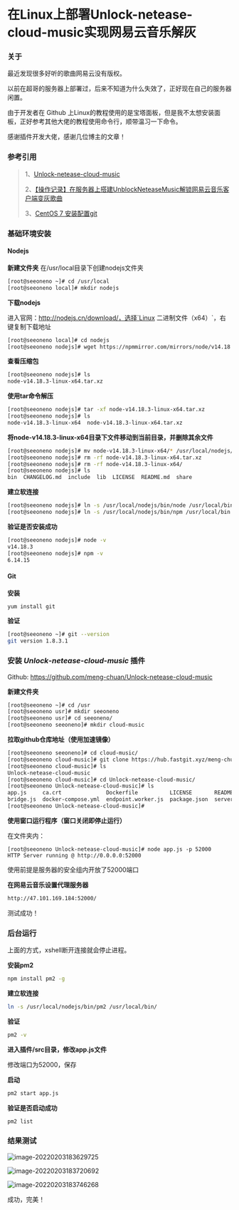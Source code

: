 # 在Linux上部署Unlock-netease-cloud-music实现网易云音乐解灰


### 关于

最近发现很多好听的歌曲网易云没有版权。

以前在超哥的服务器上部署过，后来不知道为什么失效了，正好现在自己的服务器闲置。

由于开发者在 Github 上Linux的教程使用的是宝塔面板，但是我不太想安装面板，正好参考其他大佬的教程使用命令行，顺带温习一下命令。

感谢插件开发大佬，感谢几位博主的文章！

### 参考引用

> 1、[Unlock-netease-cloud-music](https://github.com/meng-chuan/Unlock-netease-cloud-music)
>
> 2、[【操作记录】在服务器上搭建UnblockNeteaseMusic解锁网易云音乐客户端变灰歌曲](https://simplestark.com/archives/cloudmusic)
>
> 3、[CentOS 7 安装配置git](https://www.jianshu.com/p/e6ecd86397fb)

### 基础环境安装

#### Nodejs

**新建文件夹**
在/usr/local目录下创建nodejs文件夹

```bash
[root@seeoneno ~]# cd /usr/local
[root@seeoneno local]# mkdir nodejs
```

 **下载nodejs**

进入官网：http://nodejs.cn/download/，选择`Linux 二进制文件（x64）`，右键复制下载地址

```bash
[root@seeoneno local]# cd nodejs
[root@seeoneno nodejs]# wget https://npmmirror.com/mirrors/node/v14.18.3/node-v14.18.3-linux-x64.tar.xz
```

**查看压缩包**

```bash
[root@seeoneno nodejs]# ls
node-v14.18.3-linux-x64.tar.xz
```

**使用tar命令解压**

```bash
[root@seeoneno nodejs]# tar -xf node-v14.18.3-linux-x64.tar.xz 
[root@seeoneno nodejs]# ls
node-v14.18.3-linux-x64  node-v14.18.3-linux-x64.tar.xz
```

**将node-v14.18.3-linux-x64目录下文件移动到当前目录，并删除其余文件**

```bash
[root@seeoneno nodejs]# mv node-v14.18.3-linux-x64/* /usr/local/nodejs/
[root@seeoneno nodejs]# rm -rf node-v14.18.3-linux-x64.tar.xz
[root@seeoneno nodejs]# rm -rf node-v14.18.3-linux-x64/
[root@seeoneno nodejs]# ls
bin  CHANGELOG.md  include  lib  LICENSE  README.md  share
```

**建立软连接**

```bash
[root@seeoneno nodejs]# ln -s /usr/local/nodejs/bin/node /usr/local/bin
[root@seeoneno nodejs]# ln -s /usr/local/nodejs/bin/npm /usr/local/bin
```

**验证是否安装成功**

```bash
[root@seeoneno nodejs]# node -v
v14.18.3
[root@seeoneno nodejs]# npm -v
6.14.15
```

#### Git

**安装**

```bash
yum install git
```

**验证**

```bash
[root@seeoneno ~]# git --version
git version 1.8.3.1
```

### 安装 *Unlock*-*netease*-*cloud*-*music* 插件

Github: https://github.com/meng-chuan/Unlock-netease-cloud-music

**新建文件夹**

```bash
[root@seeoneno ~]# cd /usr
[root@seeoneno usr]# mkdir seeoneno
[root@seeoneno usr]# cd seeoneno/
[root@seeoneno seeoneno]# mkdir cloud-music
```

**拉取github仓库地址（使用加速镜像）**

```bash
[root@seeoneno seeoneno]# cd cloud-music/
[root@seeoneno cloud-music]# git clone https://hub.fastgit.xyz/meng-chuan/Unlock-netease-cloud-music.git
[root@seeoneno cloud-music]# ls
Unlock-netease-cloud-music
[root@seeoneno cloud-music]# cd Unlock-netease-cloud-music/
[root@seeoneno Unlock-netease-cloud-music]# ls
app.js     ca.crt              Dockerfile          LICENSE       README.md   server.key  网易☁?.bat
bridge.js  docker-compose.yml  endpoint.worker.js  package.json  server.crt  src         网易☁?.vbs
[root@seeoneno Unlock-netease-cloud-music]# 
```

**使用窗口运行程序（窗口关闭即停止运行）**

在文件夹内：

```
[root@seeoneno Unlock-netease-cloud-music]# node app.js -p 52000
HTTP Server running @ http://0.0.0.0:52000
```

使用前提是服务器的安全组内开放了52000端口

**在网易云音乐设置代理服务器**

```bash
http://47.101.169.184:52000/
```

测试成功！

### 后台运行

上面的方式，xshell断开连接就会停止进程。

**安装pm2**

```bash
npm install pm2 -g
```

**建立软连接**

```bash
ln -s /usr/local/nodejs/bin/pm2 /usr/local/bin/
```

**验证**

```bash
pm2 -v
```

**进入插件/src目录，修改app.js文件**

修改端口为52000，保存

**启动**

```bash
pm2 start app.js
```

**验证是否启动成功**

```bash
pm2 list
```

### 结果测试

![image-20220203183629725](https://gitee.com/lonercci/picbed/raw/master/img/202202031836937.png)

![image-20220203183720692](https://gitee.com/lonercci/picbed/raw/master/img/202202031837877.png)

![image-20220203183746268](https://gitee.com/lonercci/picbed/raw/master/img/202202031837813.png)

成功，完美！

